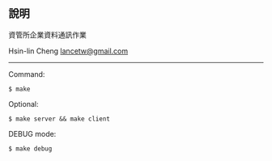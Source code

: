 說明
--------
資管所企業資料通訊作業

Hsin-lin Cheng <lancetw@gmail.com>

- - - - 

Command:

	$ make

Optional:
	
	$ make server && make client

DEBUG mode:

    $ make debug
